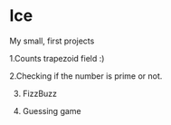 # Ice
My small, first projects


1.Counts trapezoid field :)

2.Checking if the number is prime or not.

3. FizzBuzz

4. Guessing game
